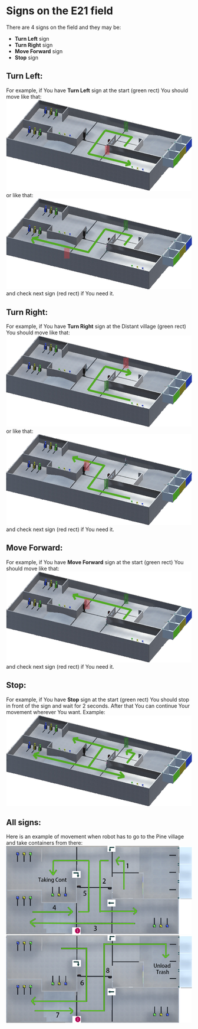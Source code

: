 <h1> Signs on the E21 field</h1>  
  
There are 4 signs on the field and they may be:
+ **Turn Left** sign
+ **Turn Right** sign
+ **Move Forward** sign
+ **Stop** sign
  
<h2>Turn Left:</h2>  

For example, if You have **Turn Left** sign at the start (green rect) You should move like that:  
![Turn Left Example 1](https://github.com/CrackAndDie/robocadSim/blob/main/res/examples/E21/signs/left_example_1.png?raw=true "Turn Left Example 1")  
or like that:
![Turn Left Example 2](https://github.com/CrackAndDie/robocadSim/blob/main/res/examples/E21/signs/left_example_2.png?raw=true "Turn Left Example 2")  
and check next sign (red rect) if You need it.  

<h2>Turn Right:</h2>  

For example, if You have **Turn Right** sign at the Distant village (green rect) You should move like that:  
![Turn Right Example 1](https://github.com/CrackAndDie/robocadSim/blob/main/res/examples/E21/signs/right_example_1.png?raw=true "Turn Right Example 1")  
or like that:
![Turn Right Example 2](https://github.com/CrackAndDie/robocadSim/blob/main/res/examples/E21/signs/right_example_2.png?raw=true "Turn Right Example 2")  
and check next sign (red rect) if You need it.

<h2>Move Forward:</h2>  

For example, if You have **Move Forward** sign at the start (green rect) You should move like that:  
![Move Forward Example 1](https://github.com/CrackAndDie/robocadSim/blob/main/res/examples/E21/signs/forward_example_1.png?raw=true "Move Forward Example 1")  
and check next sign (red rect) if You need it.  

<h2>Stop:</h2>  

For example, if You have **Stop** sign at the start (green rect) You should stop in front of the sign and wait for 2 seconds. After that You can continue Your movement wherever You want. Example:  
![Move Forward Example 1](https://github.com/CrackAndDie/robocadSim/blob/main/res/examples/E21/signs/stop_example_1.png?raw=true "Move Forward Example 1")  

<h2>All signs:</h2>  

Here is an example of movement when robot has to go to the Pine village and take containers from there:  
![All signs Example 1](https://github.com/CrackAndDie/robocadSim/blob/main/res/examples/E21/signs/all_signs_example_1.png?raw=true "All signs Example 1")  
![All signs Example 2](https://github.com/CrackAndDie/robocadSim/blob/main/res/examples/E21/signs/all_signs_example_2.png?raw=true "All signs Example 2")  

